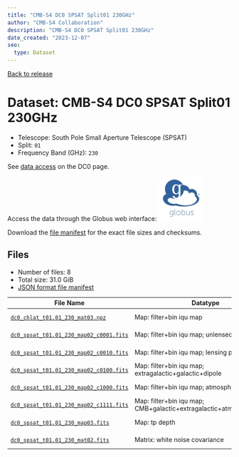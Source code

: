 ```yaml
---
title: "CMB-S4 DC0 SPSAT Split01 230GHz"
author: "CMB-S4 Collaboration"
description: "CMB-S4 DC0 SPSAT Split01 230GHz"
date_created: "2023-12-07"
seo:
  type: Dataset
---
```


[Back to release](./dc0.html#datasets)

# Dataset: CMB-S4 DC0 SPSAT Split01 230GHz

- Telescope: South Pole Small Aperture Telescope (SPSAT)
- Split: `01`
- Frequency Band (GHz): `230`

See [data access](./dc0.html#data-access) on the DC0 page.

Access the data through the Globus web interface: [![Download via Globus](images/globus-logo.png)](https://app.globus.org/file-manager?origin_id=c9dc477a-3db5-4946-874d-a5dc7efcabcf&origin_path=%2Fdatareleases%2Fdc0%2Fmission%2Fspsat%2Fsplit01%2F230%2F)

Download the [file manifest](https://g-9fdb0b.6b7bd8.0ec8.data.globus.org/datareleases/dc0/mission/spsat/split01/230/manifest.json) for the exact file sizes and checksums.

## Files

- Number of files: 8
- Total size: 31.0 GiB
- [JSON format file manifest](https://g-9fdb0b.6b7bd8.0ec8.data.globus.org/datareleases/dc0/mission/spsat/split01/230/manifest.json)

|                                                                                File Name                                                                                 |                               Datatype                               |   Size   |
| ------------------------------------------------------------------------------------------------------------------------------------------------------------------------ | -------------------------------------------------------------------- | -------- |
| [`dc0_chlat_t01.01_230_mat03.npz`](https://g-9fdb0b.6b7bd8.0ec8.data.globus.org/datareleases/dc0/mission/spsat/split01/230/dc0_chlat_t01.01_230_mat03.npz)               | Map: filter+bin iqu map                                              | 30.7 GiB |
| [`dc0_spsat_t01.01_230_map02_c0001.fits`](https://g-9fdb0b.6b7bd8.0ec8.data.globus.org/datareleases/dc0/mission/spsat/split01/230/dc0_spsat_t01.01_230_map02_c0001.fits) | Map: filter+bin iqu map; unlensed primary CMB                        | 36.0 MiB |
| [`dc0_spsat_t01.01_230_map02_c0010.fits`](https://g-9fdb0b.6b7bd8.0ec8.data.globus.org/datareleases/dc0/mission/spsat/split01/230/dc0_spsat_t01.01_230_map02_c0010.fits) | Map: filter+bin iqu map; lensing perturbation                        | 36.0 MiB |
| [`dc0_spsat_t01.01_230_map02_c0100.fits`](https://g-9fdb0b.6b7bd8.0ec8.data.globus.org/datareleases/dc0/mission/spsat/split01/230/dc0_spsat_t01.01_230_map02_c0100.fits) | Map: filter+bin iqu map; extragalactic+galactic+dipole               | 36.0 MiB |
| [`dc0_spsat_t01.01_230_map02_c1000.fits`](https://g-9fdb0b.6b7bd8.0ec8.data.globus.org/datareleases/dc0/mission/spsat/split01/230/dc0_spsat_t01.01_230_map02_c1000.fits) | Map: filter+bin iqu map; atmosphere+noise                            | 36.0 MiB |
| [`dc0_spsat_t01.01_230_map02_c1111.fits`](https://g-9fdb0b.6b7bd8.0ec8.data.globus.org/datareleases/dc0/mission/spsat/split01/230/dc0_spsat_t01.01_230_map02_c1111.fits) | Map: filter+bin iqu map; CMB+galactic+extragalactic+atmosphere+noise | 36.0 MiB |
| [`dc0_spsat_t01.01_230_map03.fits`](https://g-9fdb0b.6b7bd8.0ec8.data.globus.org/datareleases/dc0/mission/spsat/split01/230/dc0_spsat_t01.01_230_map03.fits)             | Map: tp depth                                                        | 24.0 MiB |
| [`dc0_spsat_t01.01_230_mat02.fits`](https://g-9fdb0b.6b7bd8.0ec8.data.globus.org/datareleases/dc0/mission/spsat/split01/230/dc0_spsat_t01.01_230_mat02.fits)             | Matrix: white noise covariance                                       | 72.0 MiB |
